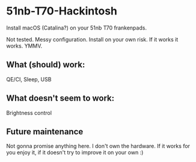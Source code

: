 # 51nb-T70-Hackintosh
Install macOS (Catalina?) on your 51nb T70 frankenpads.

Not tested. Messy configuration. Install on your own risk. If it works it works. YMMV.

## What (should) work:
QE/CI, Sleep, USB

## What doesn't seem to work:
Brightness control

## Future maintenance
Not gonna promise anything here. I don't own the hardware. If it works for you enjoy it, if it doesn't try to improve it on your own :)
